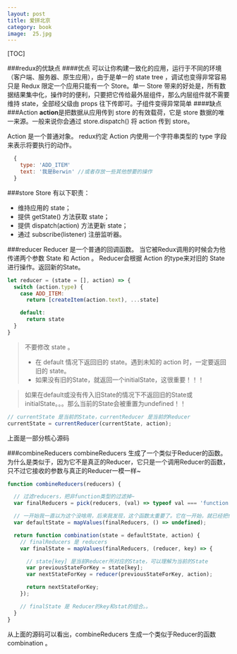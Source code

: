 ```yaml
---
layout: post
title: 爱拼北京
category: book
image:  25.jpg
---
```


[TOC]

###redux的优缺点
####优点
可以让你构建一致化的应用，运行于不同的环境（客户端、服务器、原生应用），由于是单一的 state tree ，调试也变得非常容易
只是 Redux 限定一个应用只能有一个 Store。单一 Store 带来的好处是，所有数据结果集中化，操作时的便利，只要把它传给最外层组件，那么内层组件就不需要维持 state，全部经父级由 props 往下传即可。子组件变得异常简单
####缺点
###Action
**action**是把数据从应用传到 store 的有效载荷，它是 store 数据的唯一来源。一般来说你会通过 store.dispatch() 将 action 传到 store。

Action 是一个普通对象。
redux约定 Action 内使用一个字符串类型的 type 字段来表示将要执行的动作。
```javascript
  {
    type: 'ADD_ITEM'
    text: '我是Berwin' //或者存放一些其他想要的操作
  }
```
###store
Store 有以下职责：
- 维持应用的 state；
- 提供 getState() 方法获取 state；
- 提供 dispatch(action) 方法更新 state；
- 通过 subscribe(listener) 注册监听器。
   
###reducer
Reducer 是一个普通的回调函数。
当它被Redux调用的时候会为他传递两个参数 State 和 Action 。
Reducer会根据 Action 的type来对旧的 State 进行操作。返回新的State。
```javascript
let reducer = (state = [], action) => {
  switch (action.type) {
    case ADD_ITEM:
      return [createItem(action.text), ...state]

    default:
      return state
  }
}
```
> 不要修改 state 。
>- 在 default 情况下返回旧的 state。遇到未知的 action 时，一定要返回旧的 state。
>- 如果没有旧的State，就返回一个initialState，这很重要！！！

>如果在default或没有传入旧State的情况下不返回旧的State或initialState。。。那么当前的State会被重置为undefined！！
```javascript
// currentState 是当前的State，currentReducer 是当前的Reducer
currentState = currentReducer(currentState, action);
```
上面是一部分核心源码

###combineReducers
combineReducers 生成了一个类似于Reducer的函数。为什么是类似于，因为它不是真正的Reducer，它只是一个调用Reducer的函数，只不过它接收的参数与真正的Reducer一模一样~
```javascript
function combineReducers(reducers) {

  // 过滤reducers，把非function类型的过滤掉~
  var finalReducers = pick(reducers, (val) => typeof val === 'function');

  // 一开始我一直以为这个没啥用，后来我发现，这个函数太重要了。它在一开始，就已经把你的State改变了。变成了，Reducer的key 和 Reducer返回的initState组合。
  var defaultState = mapValues(finalReducers, () => undefined);

  return function combination(state = defaultState, action) {
    // finalReducers 是 reducers
    var finalState = mapValues(finalReducers, (reducer, key) => {

      // state[key] 是当前Reducer所对应的State，可以理解为当前的State
      var previousStateForKey = state[key];
      var nextStateForKey = reducer(previousStateForKey, action);

      return nextStateForKey;      
    });

    // finalState 是 Reducer的key和stat的组合。。
  }
}
```
从上面的源码可以看出，combineReducers 生成一个类似于Reducer的函数 combination 。